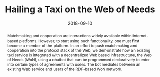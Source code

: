 ---
abstract: Matchmaking and cooperation are interactions widely available within internet-based
  platforms. However, to start using such functionality, one must first become a member
  of the platform. In an effort to push matchmaking and cooperation into the protocol
  stack of the Web, we demonstrate how an existing taxi service is integrated with
  a decentralized Web based infrastructure, the Web of Needs (WoN), using a chatbot
  that can be programmed declaratively to enter into certain types of agreements with
  users. The bot mediates between an existing Web service and users of the RDF-based
  WoN network.
authors:
- Florian Kleedorfer
- Fabian Suda
- Maximilian Stolze
- Christian Huemer
date: '2018-09-10'
featured: false
links:
- name: Publik
  url: https://publik.tuwien.ac.at/showentry.php?ID=276723&lang=2
publication: 'Talk: 14th International Conference on Semantic Systems, Vienna; 09-10-2018
  - 09-13-2018; in: "Proceedings of the Posters and Demos Track of the 14th International
  Conference on Semantic Systems", ceur-ws, Vol. 2198 (2018), ISSN: 1613-0073; Paper
  ID 103, 4 pages'
publication_types:
- '1'
publishDate: '2018-09-10'
title: Hailing a Taxi on the Web of Needs
url_pdf: https://publik.tuwien.ac.at/files/publik_276723.pdf
---